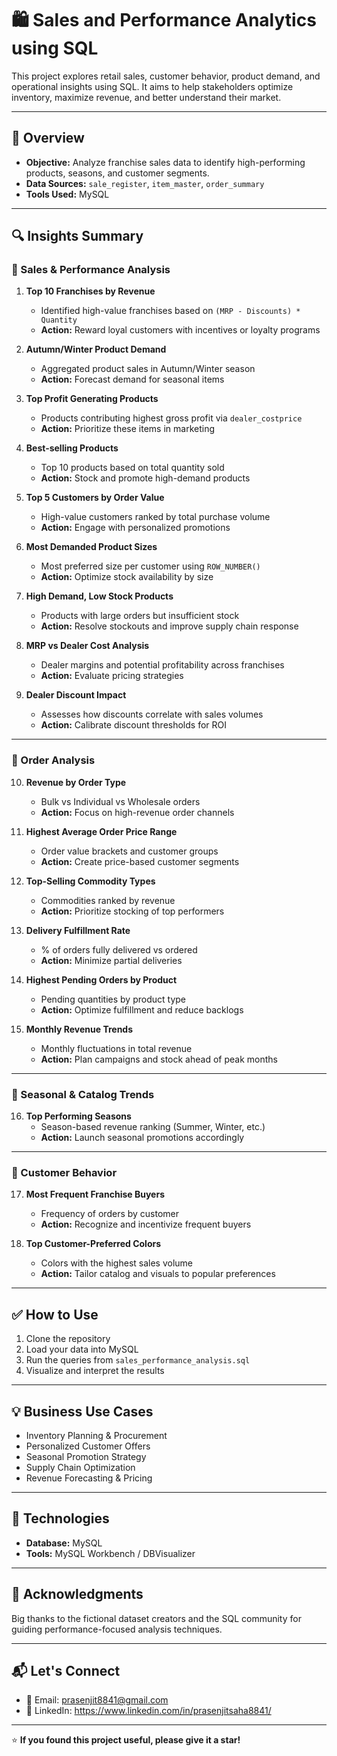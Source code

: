 # 🛍️ Sales and Performance Analytics using SQL

This project explores retail sales, customer behavior, product demand, and operational insights using SQL. It aims to help stakeholders optimize inventory, maximize revenue, and better understand their market.

---

## 📌 Overview

- **Objective:** Analyze franchise sales data to identify high-performing products, seasons, and customer segments.
- **Data Sources:** `sale_register`, `item_master`, `order_summary`
- **Tools Used:** MySQL

---

## 🔍 Insights Summary

### 🔸 Sales & Performance Analysis

1. **Top 10 Franchises by Revenue**
   - Identified high-value franchises based on `(MRP - Discounts) * Quantity`
   - **Action:** Reward loyal customers with incentives or loyalty programs

2. **Autumn/Winter Product Demand**
   - Aggregated product sales in Autumn/Winter season
   - **Action:** Forecast demand for seasonal items

3. **Top Profit Generating Products**
   - Products contributing highest gross profit via `dealer_costprice`
   - **Action:** Prioritize these items in marketing

4. **Best-selling Products**
   - Top 10 products based on total quantity sold
   - **Action:** Stock and promote high-demand products

5. **Top 5 Customers by Order Value**
   - High-value customers ranked by total purchase volume
   - **Action:** Engage with personalized promotions

6. **Most Demanded Product Sizes**
   - Most preferred size per customer using `ROW_NUMBER()`
   - **Action:** Optimize stock availability by size

7. **High Demand, Low Stock Products**
   - Products with large orders but insufficient stock
   - **Action:** Resolve stockouts and improve supply chain response

8. **MRP vs Dealer Cost Analysis**
   - Dealer margins and potential profitability across franchises
   - **Action:** Evaluate pricing strategies

9. **Dealer Discount Impact**
   - Assesses how discounts correlate with sales volumes
   - **Action:** Calibrate discount thresholds for ROI

---

### 🔸 Order Analysis

10. **Revenue by Order Type**
    - Bulk vs Individual vs Wholesale orders
    - **Action:** Focus on high-revenue order channels

11. **Highest Average Order Price Range**
    - Order value brackets and customer groups
    - **Action:** Create price-based customer segments

12. **Top-Selling Commodity Types**
    - Commodities ranked by revenue
    - **Action:** Prioritize stocking of top performers

13. **Delivery Fulfillment Rate**
    - % of orders fully delivered vs ordered
    - **Action:** Minimize partial deliveries

14. **Highest Pending Orders by Product**
    - Pending quantities by product type
    - **Action:** Optimize fulfillment and reduce backlogs

15. **Monthly Revenue Trends**
    - Monthly fluctuations in total revenue
    - **Action:** Plan campaigns and stock ahead of peak months

---

### 🔸 Seasonal & Catalog Trends

16. **Top Performing Seasons**
    - Season-based revenue ranking (Summer, Winter, etc.)
    - **Action:** Launch seasonal promotions accordingly

---

### 🔸 Customer Behavior

17. **Most Frequent Franchise Buyers**
    - Frequency of orders by customer
    - **Action:** Recognize and incentivize frequent buyers

18. **Top Customer-Preferred Colors**
    - Colors with the highest sales volume
    - **Action:** Tailor catalog and visuals to popular preferences

---

## ✅ How to Use

1. Clone the repository
2. Load your data into MySQL
3. Run the queries from `sales_performance_analysis.sql`
4. Visualize and interpret the results

---

## 💡 Business Use Cases

- Inventory Planning & Procurement
- Personalized Customer Offers
- Seasonal Promotion Strategy
- Supply Chain Optimization
- Revenue Forecasting & Pricing

---

## 🔧 Technologies

- **Database:** MySQL
- **Tools:** MySQL Workbench / DBVisualizer

---

## 🙌 Acknowledgments

Big thanks to the fictional dataset creators and the SQL community for guiding performance-focused analysis techniques.

---

## 📬 Let's Connect

- 📧 Email: prasenjit8841@gmail.com  
- 💼 LinkedIn: https://www.linkedin.com/in/prasenjitsaha8841/
---

⭐ **If you found this project useful, please give it a star!**




